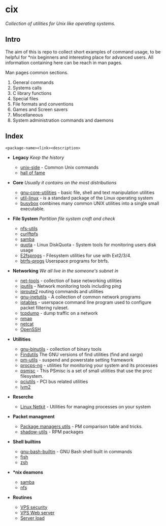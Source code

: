 <!--
File          : README.md
Created       : Sat 07 Nov 2015 22:58:38
Last Modified : Tue Mar 29 2016 22:03:28 sharlatan
Maintainer    : sharlatan <sharlatanus@gmail.com>
-->

# cix #
_Collection of utilities for Unix like operating systems._

## Intro ##
The aim of this is repo to collect short examples of command usage, to be
helpful for *nix beginners and interesting place for advanced users.
All information containing here can be reach in man pages.

Man pages common sections.

1. General commands
2. Systems calls
3. C library functions
4. Special files
5. File formats and conventions
6. Games and Screen savers
7. Miscellaneous
8. System administration commands and daemons

## Index ##

    <package-name><link><description>

*   __Legacy__ *Keep the history*
    +   [unix-side](utils/unix-side.md) -
        Common Unix commands
    +   [hall of fame]()

*   __Core__ *Usually it contains on the most distributions*
    +   [gnu-core-utilities](utils/gnu-core-utilities.md) -
        basic file, shell and text manipulation utilities
    +   [util-linux](utils/util-linux.md) -
        is a standard package of the Linux operating system
    +   [busybox]()
        combines many common UNIX utilities into a single small executable.

*   __File System__ *Partition file system craft and check*
    +   [nfs-utils]()
    +   [curlftpfs]()
    +   [samba]()
    +   [quota](utils/linux_diskquota.md) -
        Linux DiskQuota - System tools for monitoring users disk usage
    +   [E2fsprogs](utils/e2fsprogs.md) -
        Filesystem utilities for use with Ext2/3/4.
    +   [btrfs-progs](utils/btrfs-progs.md)
        Userspace programs for btrfs.

*   __Networking__ *We all live in the someone's subnet in*
    +   [net-tools](utils/net-utils.md) -
        collection of base networking utilities
    +   [iputils](utils/iputils.md) -
        Network monitoring tools including ping
    +   [iproute2](utils/iproute2.md)
        routing commands and utilities
    +   [gnu-inetutils](utils/gnu-inetutils.md) -
        A collection of common network programs
    +   [iptables](utils/iptables.md) -
        userspace command line program used to configure packet filtering ruleset.
    +   [tcpdump](utils/tcpdump.md) -
        dump traffic on a network
    +   [nmap]()
    +   [netcat]()
    +   [OpenSSH]()

*   __Utillities__
    +   [gnu-binutils](utils/gnu-binutils.md) -
        collection of binary tools
    +   [Findutils](utils/gnu-findutils.md)
        The GNU versions of find utilities (find and xargs)
    +   [pm-utils](utils/pm-utils.md) -
        suspend and powerstate setting framework
    +   [procps-ng](utils/procps-ng.md) -
        utilities for monitoring your system and its processes
    +   [psmisc](utils/psmisc.md) -
        This PSmisc is a set of small utilities that use the proc filesystem.
    +   [pciutils](utils/pciutils.md) -
        PCI bus related utilities
    +   [lvm2]()

*   __Reserche__
    +   [Linux Netkit](utils/netkit.md) -
        Utilities for managing processes on your system

*   __Packet managment__
    +   [Package managers utils](utils/pm_managers.md) -
        PM comparison table and tricks.
    +   [shadow-utils](utils/shadow-utils.md) -
        RPM packages

*   __Shell builtins__
    +   [gnu-bash-builtin](utils/gnu-bash-builtin.md) -
        GNU Bash shell built in commands
    +   [fish](http://fishshell.com/)
    +   [zsh](http://www.zsh.org/)

*   __*nix deamons__
    +   [samba]()
    +   [nfs]()

*   __Routines__
    +   [VPS security](routines/vps_security.md)
    +   [VPS Web server](routines/vps_to_webserver.md)
    +   [Server load](routines/server_load.md)
